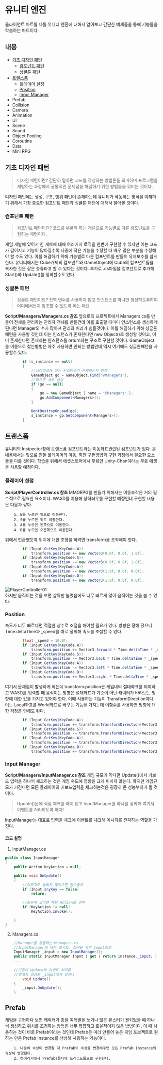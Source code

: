 # 유니티 엔진
클라이언트 파트를 다룰 유니티 엔진에 대해서 알아보고 간단한 예제들을 통해 기능들을 학습하는 파트이다.
## 내용
* [기초 디자인 패턴](#기초-디자인-패턴)
    + [컴포넌트 패턴](#컴포넌트-패턴)
    + [싱글톤 패턴](#싱글톤-패턴)
* [트랜스폼](#트랜스폼)
    + [플레이어 설정](#플레이어-설정)
    + [Position](#position)
    + [Input Manager](#input-manager)
* Prefab
* Collision
* Camera
* Animation
* UI
* Scene
* Sound
* Object Pooling
* Coroutine
* Data
* Mini RPG
## 기초 디자인 패턴
>디자인 패턴이란?
간단히 말하면 코드를 작성하는 방법론을 의미하며 프로그램을 개발하는 과정에서 공통적인 문제점을 해결하기 위한 방법들을 묶어논 것이다.

디자인 패턴에는 생성, 구조, 행위 패턴이 존재하는데 유니티가 작동하는 방식을 이해하기 위해서 가장 중요한 컴포넌트 패턴과 싱글톤 패턴에 대해서 알아볼 것이다.
### 컴포넌트 패턴
>컴포넌트 패턴이란?
코드를 부품화 하는 개념으로 기능별로 다른 컴포넌트를 구현하는 패턴이다.

게임 개발에 있어서 한 개체에 대해 여러가지 로직을 한번에 구현할 수 있지만 이는 코드가 길어지고 기능이 많아질수록 나중에 작은 기능을 수정할 때 매우 많은 부분을 수정해야 할 수도 있다. 이를 해결하기 위해 기능별로 다른 컴포넌트를 만들어 유지보수를 쉽게 한다.
유니티에서는 Cube개체의 컴포넌트와 GameObject에 Cube의 컴포넌트들을 복사한 것은 같은 종류라고 할 수 있다는 것이다. 추가로 .cs파일을 컴포넌트로 추가해 Start()와 Update()를 정의할수도 있다.
### 싱글톤 패턴
>싱글톤 패턴이란?
전역 변수를 사용하지 않고 인스턴스를 하나만 생성하도록하여 어디에서든지 참조할 수 있도록 하는 패턴

**Script/Managers/Managers.cs 참조**
앞으로의 프로젝트에서 Managers.cs를 만들어 전체를 관리하는 관리자 객체를 만들건데 이를 호출할 때마다 인스턴스를 생성하게 된다면 Manager의 수가 많아져 관리와 처리가 힘들것이다. 이를 해결하기 위해 싱글톤 패턴을 사용할 것인데 이는 인스턴스가 존재한다면 new Object()로 생성할 것이고, 이미 존재한다면 존재하는 인스턴스를 return하는 구조로 구현할 것이다.
GameObject를 이름으로 찾는방법은 자주 사용하면 안되는 방법인데 역시 여기에도 싱글톤패턴을 사용할수 있다.
```c#
        if (s_instance == null)
        {
            //생성하고자 하는 인스턴스가 존재하는지 탐색
            GameObject go = GameObject.Find("@Managers");
            //없으면 새로 생성
            if (go == null)
            {
                go = new GameObject { name = "@Managers" };
                go.AddComponent<Managers>();
            }

            DontDestroyOnLoad(go);
            s_instance = go.GetComponent<Managers>();
        }
```

## 트랜스폼
유니티의 Instpector창에 트랜스폼 컴포넌트라는 이동좌표관련된 컴포넌트가 있다. 본 내용에서는 앞으로 만들 플레이어의 이동, 회전 구현방법과 구현 과정에서 필요한 요소들을 다를 것이다.
학습을 위해서 에셋스토어에서 무료인 Unity-Chan이라는 무료 에셋을 사용할 예정이다.
### 플레이어 설정
**Script/PlayerController.cs 참조**
MMORPG를 만들기 위해서는 이동조작은 거의 필수적으로 필요한 요소이다. WASD를 이용해 상하좌우를 구현할 예정인데 구현할 내용은 다음과 같다.
```
    1. W를 누르면 앞으로 이동한다.
    2. S를 누르면 뒤로 이동한다.
    3. A를 누르면 왼쪽으로 이동한다.
    4. D를 누르면 오른쪽으로 이동한다.
```
위에서 언급했듯이 위치에 대한 조정을 하려면 transform을 조작해야 한다. 
```c#
        if (Input.GetKey(KeyCode.W))
            transform.position += new Vector3(0.0f, 0.0f, 1.0f);
        if (Input.GetKey(KeyCode.S))
            transform.position -= new Vector3(0.0f, 0.0f, 1.0f);
        if (Input.GetKey(KeyCode.A))
            transform.position -= new Vector3(1.0f, 0.0f, 0.0f);
        if (Input.GetKey(KeyCode.D))
            transform.position += new Vector3(1.0f, 0.0f, 0.0f);
```
![PlayerController01](https://user-images.githubusercontent.com/44914802/126035611-62f49ed3-dc6d-4d09-b18d-96aac571b284.gif)  
하지만 움직이는 것을 보면 살짝만 눌렀음에도 너무 빠르게 많이 움직이는 것을 볼 수 있다.
### Position
속도가 너무 빠르다면 적절한 상수로 조절을 해야할 필요가 있다. 방향은 정해 졌으니 Time.deltaTIme과 _speed를 따로 정의해 속도를 조절할 수 있다.
```c#
        float _speed = 10.0f;
        if (Input.GetKey(KeyCode.W))
            transform.position += Vector3.forward * Time.deltaTime * _speed;
        if (Input.GetKey(KeyCode.S))
            transform.position -= Vector3.back * Time.deltaTime * _speed;
        if (Input.GetKey(KeyCode.A))
            transform.position -= Vector3.left * Time.deltaTime * _speed;
        if (Input.GetKey(KeyCode.D))
            transform.position += Vector3.right * Time.deltaTime * _speed;
```
여기서 문제점이 발생하게 되는데 transform.position은 게임내의 절대좌표를 의미하고 WASD를 입력할 때 움직이는 방향은 절대좌표가 기준이 아닌 캐릭터가 바라보는 방향에 대한 값을 가지고 있어야 한다. 이때 사용하는 기능이 TransformDirection이다. 이는 Local좌표를 World좌표로 바꾸는 기능을 가지는데 이함수를 사용하면 방향에 대한 걱정은 안해도 된다.
```c#
        if (Input.GetKey(KeyCode.W))
            transform.position += transform.TransformDirection(Vector3.forward * Time.deltaTime * _speed);
        if (Input.GetKey(KeyCode.S))
            transform.position -= transform.TransformDirection(Vector3.back * Time.deltaTime * _speed);
        if (Input.GetKey(KeyCode.A))
            transform.position -= transform.TransformDirection(Vector3.left * Time.deltaTime * _speed);
        if (Input.GetKey(KeyCode.D))
            transform.position += transform.TransformDirection(Vector3.right * Time.deltaTime * _speed);
```
### Input Manager
**Script/Managers/InputManager.cs 참조**
게임 규모가 작다면 Update()에서 키보드 입력을 하나씩 체크하는 것은 게임 속도에 영향을 크게 미치지 않는다. 하지만 게임규모가 커진다면 모든 플레이어의 키보드입력을 체크하는것은 굉장히 큰 성능부하가 될 것이다.
>Update()문에 직접 체크를 하지 않고 InputManager를 하나를 정의해 여기서 이벤트를 처리하도록 하자!

InputManager는 대표로 입력을 체크에 이벤트를 체크해 메시지를 전파하는 역할을 가진다.
#### 코드 설명
1. InputManager.cs
```c#
public class InputManager
{
    public Action KeyAction = null;

    public void OnUpdate()
    {
        //아무것도 눌리지 않았으면 함수종료
        if (Input.anyKey == false)
            return;

        //눌린게 있다면 해당 Action을 전파
        if (KeyAction != null)
            KeyAction.Invoke();

    }
}
```
2. Managers.cs
```c#
    //Manager를 총괄하는 Managers.cs
    //InputManager에 대한 초기화, 접근을 위한 Input정의
    InputManager _input = new InputManager();
    public static InputManager Input { get { return instance._input; } }
    ...
    
    //기존의 Update의 이벤트 처리를
    //위에서 생성한 _input에게 맡긴다 
        void Update()
    {
        _input.OnUpdate();
    }
```
## Prefab
게임을 구현하다 보면 캐릭터가 총을 여러발을 쏘거나 많은 몬스터가 젠되었을 때 하나씩 생성하고 위치를 조정하는 방법은 너무 복잡하고 효율적이지 않은 방법이다. 이 때 사용하는 것이 바로 Prefab이라는 것인데 Prefab은 미리 만들어 놓은 게임 포브젝트로 원하는 만큼 Prefab Instance를 생성해 사용하는 기능이다.
```
    1. 나중에 속성이 변경될 때 Prefab의 속성을 변경해주면 모든 Prefab Instance의 속성이 변경된다.
    2. 하이라키에서 Prefabs폴더에 드래그드롭으로 구현한다.
```
